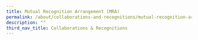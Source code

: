 ```yaml
---
title: Mutual Recognition Arrangement (MRA)
permalink: /about/collaborations-and-recognitions/mutual-recognition-arrangement/
description: ""
third_nav_title: Collaborations & Recognitions
---
```

